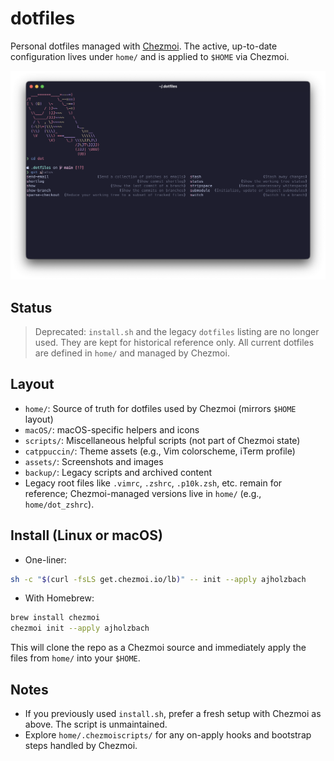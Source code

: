 # dotfiles

Personal dotfiles managed with [Chezmoi](https://github.com/twpayne/chezmoi). The active, up-to-date configuration lives under `home/` and is applied to `$HOME` via Chezmoi.

![Sample Command Line](assets/sample_command_line_2.png)

## Status

> Deprecated: `install.sh` and the legacy `dotfiles` listing are no longer used. They are kept for historical reference only. All current dotfiles are defined in `home/` and managed by Chezmoi.

## Layout

- `home/`: Source of truth for dotfiles used by Chezmoi (mirrors `$HOME` layout)
- `macOS/`: macOS-specific helpers and icons
- `scripts/`: Miscellaneous helpful scripts (not part of Chezmoi state)
- `catppuccin/`: Theme assets (e.g., Vim colorscheme, iTerm profile)
- `assets/`: Screenshots and images
- `backup/`: Legacy scripts and archived content
- Legacy root files like `.vimrc`, `.zshrc`, `.p10k.zsh`, etc. remain for reference; Chezmoi-managed versions live in `home/` (e.g., `home/dot_zshrc`).

## Install (Linux or macOS)

- One-liner:

```bash
sh -c "$(curl -fsLS get.chezmoi.io/lb)" -- init --apply ajholzbach
```

- With Homebrew:

```bash
brew install chezmoi
chezmoi init --apply ajholzbach
```

This will clone the repo as a Chezmoi source and immediately apply the files from `home/` into your `$HOME`.

## Notes

- If you previously used `install.sh`, prefer a fresh setup with Chezmoi as above. The script is unmaintained.
- Explore `home/.chezmoiscripts/` for any on-apply hooks and bootstrap steps handled by Chezmoi.
